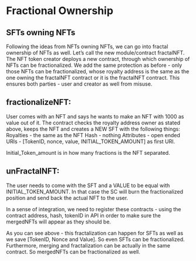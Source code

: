 # Fractional Ownership
## SFTs owning NFTs

Following the ideas from NFTs owning NFTs, we can go into fractal ownership of NFTs as well. Let’s call the new module/contract fractalNFT. The NFT token creator deploys a new contract, through which ownership of NFTs can be fractionalized. 
We add the same protection as before - only those NFTs can be fractionalized, whose royalty address is the same as the one owning the fractalNFT contract or it is the fractalNFT contract. This ensures both parties - user and creator as well from misuse.

## fractionalizeNFT:
User comes with an NFT and says he wants to make an NFT with 1000 as value out of it. The contract checks the royalty address owner as stated above, keeps the NFT and creates a NEW SFT with the following things:
Royalties - the same as the NFT
Hash - nothing
Attributes - open ended
URIs - [TokenID, nonce, value, INITIAL_TOKEN_AMOUNT] as first URI.

Initial_Token_amount is in how many fractions is the NFT separated.

## unFractalNFT:
The user needs to come with the SFT and a VALUE to be equal with INITIAL_TOKEN_AMOUNT. In that case the SC will burn the fractionalized position and send back the actual NFT to the user.

In a sense of integration, we need to register these contracts - using the contract address, hash, tokenID in API in order to make sure the mergedNFTs will appear as they should be.

As you can see above - this fractalization can happen for SFTs as well as we save [TokenID, Nonce and Value]. So even SFTs can be fractionalized. Furthermore, merging and fractalization can be actually in the same contract. So mergedNFTs can be fractionalized as well.

